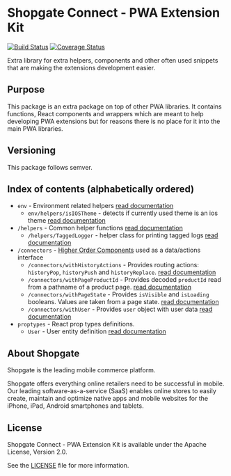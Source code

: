 # Shopgate Connect - PWA Extension Kit

[![Build Status](https://travis-ci.org/shopgate-professional-services/pwa-extension-kit.svg?branch=master)](https://travis-ci.org/shopgate-professional-services/pwa-extension-kit) [![Coverage Status](https://coveralls.io/repos/github/shopgate-professional-services/pwa-extension-kit/badge.svg?branch=master)](https://coveralls.io/github/shopgate-professional-services/pwa-extension-kit?branch=master)

Extra library for extra helpers, components and other often used snippets that are making the extensions development easier.

## Purpose
This package is an extra package on top of other PWA libraries.
It contains functions, React components and wrappers which are meant to help developing PWA extensions but for reasons there is no place for it into the main PWA libraries.

## Versioning
This package follows semver. 

## Index of contents (alphabetically ordered)
- `env` - Environment related helpers [read documentation](https://github.com/shopgate-professional-services/pwa-extension-kit/blob/master/src/env/README.md)
  - `env/helpers/isIOSTheme` - detects if currently used theme is an ios theme [read documentation](https://github.com/shopgate-professional-services/pwa-extension-kit/blob/master/src/env/README.md#isIOSTheme)
- `/helpers` - Common helper functions [read documentation](https://github.com/shopgate-professional-services/pwa-extension-kit/blob/master/src/helpers/README.md)
  - `/helpers/TaggedLogger` - helper class for printing tagged logs [read documentation](https://github.com/shopgate-professional-services/pwa-extension-kit/blob/master/src/helpers/README.md#TaggedLogger)
- `/connectors` - [Higher Order Components](https://reactjs.org/docs/higher-order-components.html) used as a data/actions interface
  - `/connectors/withHistoryActions` - Provides routing actions: `historyPop`, `historyPush` and `historyReplace`. [read documentation](https://github.com/shopgate-professional-services/pwa-extension-kit/blob/master/src/connectors/README.md#withHistoryActions)
  - `/connectors/withPageProductId` - Provides decoded `productId` read from a pathname of a product page. [read documentation](https://github.com/shopgate-professional-services/pwa-extension-kit/blob/master/src/connectors/README.md#withPageProductId)
  - `/connectors/withPageState` - Provides `isVisible` and `isLoading` booleans. Values are taken from a page state. [read documentation](https://github.com/shopgate-professional-services/pwa-extension-kit/blob/master/src/connectors/README.md#withPageState)
  - `/connectors/withUser` - Provides `user` object with user data [read documentation](https://github.com/shopgate-professional-services/pwa-extension-kit/blob/master/src/connectors/README.md#withUser)
- `proptypes` - React prop types definitions.
  - `User` - User entity definition [read documentation](https://github.com/shopgate-professional-services/pwa-extension-kit/blob/master/src/proptypes/README.md#User)


## About Shopgate

Shopgate is the leading mobile commerce platform.

Shopgate offers everything online retailers need to be successful in mobile. Our leading
software-as-a-service (SaaS) enables online stores to easily create, maintain and optimize native
apps and mobile websites for the iPhone, iPad, Android smartphones and tablets.

## License

Shopgate Connect - PWA Extension Kit is available under the Apache License, Version 2.0.

See the [LICENSE](./LICENSE) file for more information.
